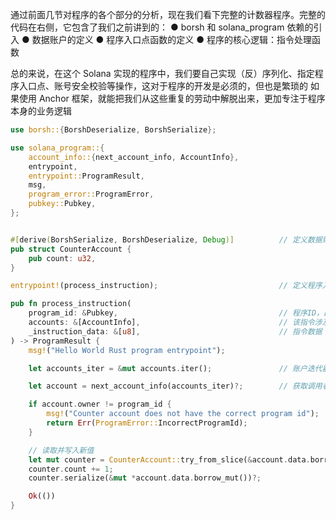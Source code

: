 通过前面几节对程序的各个部分的分析，现在我们看下完整的计数器程序。完整的代码在右侧，它包含了我们之前讲到的：
● borsh 和 solana_program 依赖的引入
● 数据账户的定义
● 程序入口点函数的定义
● 程序的核心逻辑：指令处理函数

总的来说，在这个 Solana 实现的程序中，我们要自己实现（反）序列化、指定程序入口点、账号安全校验等操作，这对于程序的开发是必须的，但也是繁琐的
如果使用 Anchor 框架，就能把我们从这些重复的劳动中解脱出来，更加专注于程序本身的业务逻辑

```rust
use borsh::{BorshDeserialize, BorshSerialize};

use solana_program::{
    account_info::{next_account_info, AccountInfo},
    entrypoint,
    entrypoint::ProgramResult,
    msg,
    program_error::ProgramError,
    pubkey::Pubkey,
};


#[derive(BorshSerialize, BorshDeserialize, Debug)]          // 定义数据账户的结构
pub struct CounterAccount {
    pub count: u32,
}

entrypoint!(process_instruction);                           // 定义程序入口点函数

pub fn process_instruction(
    program_id: &Pubkey,                                    // 程序ID，即程序地址
    accounts: &[AccountInfo],                               // 该指令涉及到的账户集合
    _instruction_data: &[u8],                               // 指令数据
) -> ProgramResult {
    msg!("Hello World Rust program entrypoint");

    let accounts_iter = &mut accounts.iter();               // 账户迭代器

    let account = next_account_info(accounts_iter)?;        // 获取调用者账户

    if account.owner != program_id {                                        // 验证调用者身份
        msg!("Counter account does not have the correct program id");
        return Err(ProgramError::IncorrectProgramId);
    }

    // 读取并写入新值
    let mut counter = CounterAccount::try_from_slice(&account.data.borrow())?;
    counter.count += 1;
    counter.serialize(&mut *account.data.borrow_mut())?;

    Ok(())
}
```